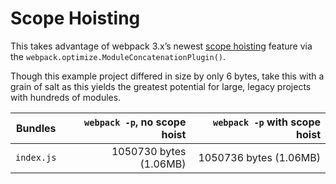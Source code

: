 # Scope Hoisting

This takes advantage of webpack 3.x’s newest
[scope hoisting](https://medium.com/webpack/webpack-3-official-release-15fd2dd8f07b)
feature via the `webpack.optimize.ModuleConcatenationPlugin()`.

Though this example project differed in size by only 6 bytes, take this with a grain of salt as this yields the greatest potential for large, legacy projects with hundreds of modules.

| Bundles    | `webpack -p`, no scope hoist | `webpack -p` with scope hoist |
|------------|-----------------------------:|------------------------------:|
| `index.js` |       1050730 bytes (1.06MB) |        1050736 bytes (1.06MB) |
